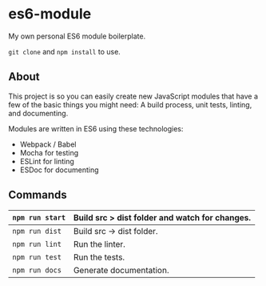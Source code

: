 # es6-module

My own personal ES6 module boilerplate.

`git clone` and `npm install` to use. 

## About

This project is so you can easily create new JavaScript modules that have a few of the basic things you might need: A build process, unit tests, linting, and documenting. 

Modules are written in ES6 using these technologies:

- Webpack / Babel
- Mocha for testing
- ESLint for linting
- ESDoc for documenting

## Commands

| `npm run start`  | Build src > dist folder and watch for changes. |
|----------------|---------------------------------------------------|
| `npm run dist` | Build src -> dist folder. |
| `npm run lint` | Run the linter. |
| `npm run test` | Run the tests. |
| `npm run docs` | Generate documentation. |
